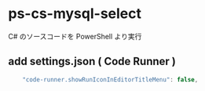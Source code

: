 # ps-cs-mysql-select
C# のソースコードを PowerShell より実行
## add settings.json ( Code Runner )
```javascript
    "code-runner.showRunIconInEditorTitleMenu": false,
```
